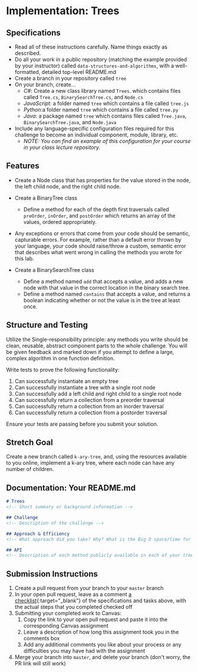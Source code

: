 # Implementation: Trees

## Specifications
- Read all of these instructions carefully. Name things exactly as described. 
- Do all your work in a public repository (matching the example provided by your instructor) called `data-structures-and-algorithms`, with a well-formatted, detailed top-level README.md
- Create a branch in your repository called `tree`
- On your branch, create...
    - _C#_: Create a new class library named `Trees`. which contains files called `Tree.cs`, `BinarySearchTree.cs`, and `Node.cs`
    - _JavaScript_: a folder named `tree` which contains a file called `tree.js`
    - _Python_:a folder named `tree` which contains a file called `tree.py`
    - _Java_: a package named `tree` which contains files called `Tree.java`, `BinarySearchTree.java`, and `Node.java`
- Include any language-specific configuration files required for this challenge to become an individual component, module, library, etc.
    - _NOTE: You can find an example of this configuration for your course in your class lecture repository._

## Features
- Create a Node class that has properties for the value stored in the node, the left child node, and the right child node. 
- Create a BinaryTree class
    - Define a method for each of the depth first traversals called `preOrder`, `inOrder`, and `postOrder`
	which returns an array of the values, ordered appropriately.  
- Any exceptions or errors that come from your code should be semantic, capturable errors. For example, rather than a default error thrown by your language, your code should raise/throw a custom, semantic error that describes what went wrong in calling the methods you wrote for this lab.

- Create a BinarySearchTree class
	- Define a method named `add` that accepts a value, and adds a new node with that value in the correct location in the binary search tree.
	- Define a method named `contains` that accepts a value, and returns a boolean indicating whether or not the value is in the tree at least once. 

## Structure and Testing
Utilize the Single-responsibility principle: any methods you write should be clean, reusable, abstract component parts to the whole challenge. You will be given feedback and marked down if you attempt to define a large, complex algorithm in one function definition.

Write tests to prove the following functionality:
1. Can successfully instantiate an empty tree
2. Can successfully instantiate a tree with a single root node
3. Can successfully add a left child and right child to a single root node
4. Can successfully return a collection from a preorder traversal
5. Can successfully return a collection from an inorder traversal
6. Can successfully return a collection from a postorder traversal

Ensure your tests are passing before you submit your solution.

## Stretch Goal

Create a new branch called `k-ary-tree`, and, using the resources available to you online, implement a k-ary tree, where each node can have any number of children.

## Documentation: Your README.md

```markdown
# Trees
<!-- Short summary or background information -->

## Challenge
<!-- Description of the challenge -->

## Approach & Efficiency
<!-- What approach did you take? Why? What is the Big O space/time for this approach? -->

## API
<!-- Description of each method publicly available in each of your trees -->
```

## Submission Instructions
1. Create a pull request from your branch to your `master` branch
1. In your open pull request, leave as a comment [a checklist](https://github.com/blog/1825-task-lists-in-all-markdown-documents){:target="_blank"} of the specifications and tasks above, with the actual steps that you completed checked off
1. Submitting your completed work to Canvas:
    1. Copy the link to your open pull request and paste it into the corresponding Canvas assignment
    1. Leave a description of how long this assignment took you in the comments box
    1. Add any additional comments you like about your process or any difficulties you may have had with the assignment
1. Merge your branch into `master`, and delete your branch (don't worry, the PR link will still work)
